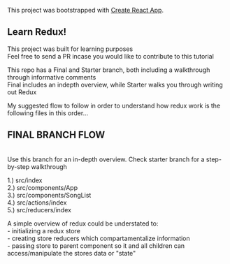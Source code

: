This project was bootstrapped with [Create React App](https://github.com/facebook/create-react-app).

## Learn Redux!

This project was built for learning purposes
<br />
Feel free to send a PR incase you would like to contribute to this tutorial

This repo has a Final and Starter branch, both including a walkthrough through informative comments
<br />
    Final includes an indepth overview, while Starter walks you through writing out Redux

My suggested flow to follow in order to understand how redux work is the following files in this order...

## FINAL BRANCH FLOW
<br />
Use this branch for an in-depth overview. Check starter branch for a step-by-step walkthrough
<br />

1.) src/index
<br />
2.) src/components/App
<br />
3.) src/components/SongList
<br />
4.) src/actions/index
<br />
5.) src/reducers/index



A simple overview of redux could be understated to:
<br />
    - initializing a redux store
    <br />
    - creating store reducers which compartamentalize information
    <br />
    - passing store to parent component so it and all children can access/manipulate the stores data or "state"